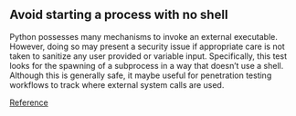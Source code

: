 ## Avoid starting a process with no shell

Python possesses many mechanisms to invoke an external executable. 
However, doing so may present a security issue if appropriate care is not taken to sanitize any user provided or variable input.
Specifically, this test looks for the spawning of a subprocess in a way that doesn’t use a shell. 
Although this is generally safe, it maybe useful for penetration testing workflows to track where external system calls are used.


[Reference](https://docs.openstack.org/bandit/1.4.0/plugins/start_process_with_no_shell.html)